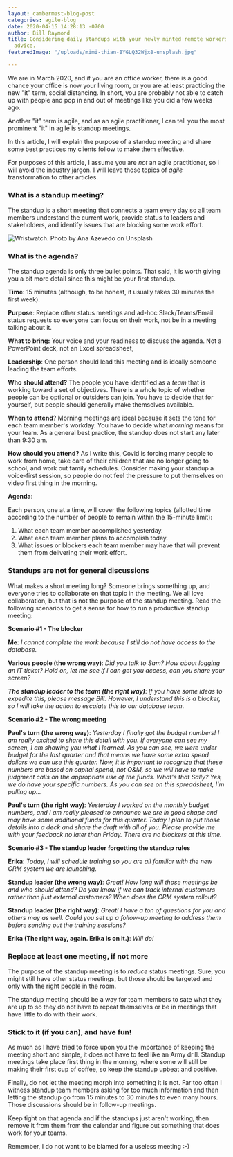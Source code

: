 ```yaml
---
layout: cambermast-blog-post
categories: agile-blog
date: 2020-04-15 14:28:13 -0700
author: Bill Raymond
title: Considering daily standups with your newly minted remote workers? Here's some
  advice.
featuredImage: "/uploads/mimi-thian-BYGLQ32Wjx8-unsplash.jpg"

---
```

We are in March 2020, and if you are an office worker, there is a good chance your office is now your living room, or you are at least practicing the new "it" term, social distancing. In short, you are probably not able to catch up with people and pop in and out of meetings like you did a few weeks ago.

Another "it" term is agile, and as an agile practitioner, I can tell you the most prominent "it" in agile is standup meetings.

In this article, I will explain the purpose of a standup meeting and share some best practices my clients follow to make them effective.

For purposes of this article, I assume you are _not_ an agile practitioner, so I will avoid the industry jargon. I will leave those topics of _agile_ transformation to other articles.

### What is a standup meeting?

The standup is a short meeting that connects a team every day so all team members understand the current work, provide status to leaders and stakeholders, and identify issues that are blocking some work effort.

![Wristwatch. Photo by Ana Azevedo on Unsplash](https://media-exp1.licdn.com/dms/image/C5612AQFxIyFglrQMWQ/article-inline_image-shrink_1500_2232/0?e=1592438400&v=beta&t=mUtABcDQ_k56oRmta65KlZ3JUdeGgXEyIr21x66B9Ts)

### What is the agenda?

The standup agenda is only three bullet points. That said, it is worth giving you a bit more detail since this might be your first standup.

**Time**: 15 minutes (although, to be honest, it usually takes 30 minutes the first week).

**Purpose**: Replace other status meetings and ad-hoc Slack/Teams/Email status requests so everyone can focus on their work, not be in a meeting talking about it.

**What to bring:** Your voice and your readiness to discuss the agenda. Not a PowerPoint deck, not an Excel spreadsheet,

**Leadership**: One person should lead this meeting and is ideally someone leading the team efforts.

**Who should attend?** The people you have identified as a _team_ that is working toward a set of objectives. There is a whole topic of whether people can be optional or outsiders can join. You have to decide that for yourself, but people should generally make themselves available.

**When to attend**? Morning meetings are ideal because it sets the tone for each team member's workday. You have to decide what _morning_ means for your team. As a general best practice, the standup does not start any later than 9:30 am.

**How should you attend?** As I write this, Covid is forcing many people to work from home, take care of their children that are no longer going to school, and work out family schedules. Consider making your standup a voice-first session, so people do not feel the pressure to put themselves on video first thing in the morning.

**Agenda**:

Each person, one at a time, will cover the following topics (allotted time according to the number of people to remain within the 15-minute limit):

1. What each team member accomplished yesterday.
2. What each team member plans to accomplish today.
3. What issues or blockers each team member may have that will prevent them from delivering their work effort.

### Standups are not for general discussions

What makes a short meeting long? Someone brings something up, and everyone tries to collaborate on that topic in the meeting. We all love collaboration, but that is not the purpose of the standup meeting. Read the following scenarios to get a sense for how to run a productive standup meeting:

**Scenario #1 - The blocker**

**Me**: _I cannot complete the work because I still do not have access to the database._

**Various people (the wrong way)**: _Did you talk to Sam? How about logging an IT ticket? Hold on, let me see if I can get you access, can you share your screen?_

**_The standup leader to the team (the right way)_**: _If you have some ideas to expedite this, please message Bill. However, I understand this is a blocker, so I will take the action to escalate this to our database team_.

**Scenario #2 - The wrong meeting**

**Paul's turn (the wrong way)**: _Yesterday I finally got the budget numbers! I am really excited to share this detail with you. If everyone can see my screen, I am showing you what I learned. As you can see, we were under budget for the last quarter and that means we have some extra spend dollars we can use this quarter. Now, it is important to recognize that these numbers are based on capital spend, not O&M, so we will have to make judgment calls on the appropriate use of the funds. What's that Sally? Yes, we do have your specific numbers. As you can see on this spreadsheet, I'm pulling up..._

**Paul's turn (the right way)**: _Yesterday I worked on the monthly budget numbers, and I am really pleased to announce we are in good shape and may have some additional funds for this quarter. Today I plan to put those details into a deck and share the draft with all of you. Please provide me with your feedback no later than Friday. There are no blockers at this time._

**Scenario #3 - The standup leader forgetting the standup rules**

**Erika**: _Today, I will schedule training so you are all familiar with the new CRM system we are launching_.

**Standup leader (the wrong way)**: _Great! How long will those meetings be and who should attend? Do you know if we can track internal customers rather than just external customers? When does the CRM system rollout?_

**Standup leader (the right way)**: _Great! I have a ton of questions for you and others may as well. Could you set up a follow-up meeting to address them before sending out the training sessions?_

**Erika (The right way, again. Erika is on it.)**: _Will do!_

### Replace at least one meeting, if not more

The purpose of the standup meeting is to _reduce_ status meetings. Sure, you might still have other status meetings, but those should be targeted and only with the right people in the room.

The standup meeting should be a way for team members to sate what they are up to so they do not have to repeat themselves or be in meetings that have little to do with their work.

### Stick to it (if you can), and have fun!

As much as I have tried to force upon you the importance of keeping the meeting short and simple, it does not have to feel like an Army drill. Standup meetings take place first thing in the morning, where some will still be making their first cup of coffee, so keep the standup upbeat and positive.

Finally, do not let the meeting morph into something it is not. Far too often I witness standup team members asking for too much information and then letting the standup go from 15 minutes to 30 minutes to even many hours. Those discussions should be in follow-up meetings.

Keep tight on that agenda and if the standups just aren't working, then remove it from them from the calendar and figure out something that does work for your teams.

Remember, I do not want to be blamed for a useless meeting :-)